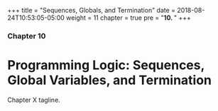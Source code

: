 +++
title = "Sequences, Globals, and Termination"
date = 2018-08-24T10:53:05-05:00
weight = 11
chapter = true
pre = "<b>10. </b>"
+++
### Chapter 10

# Programming Logic: Sequences, Global Variables, and Termination

Chapter X tagline.